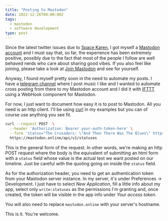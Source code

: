 ```yaml
---
title: "Posting to Mastodon"
date: 2022-12-26T00:00:00Z
tags:
  - mastodon
  - software development
type: post
---
```


Since the latest twitter issues due to
[Space Karen](https://knowyourmeme.com/memes/space-karen), I got myself a
[Mastodon account](https://mastodon.online/@mcaserta) and I must say that, so
far, the experience has been extremely positive, possibly due to the fact that
most of the people I follow are well behaved nerds who care about sharing good
vibes. If you also feel like joining, please take a look at
[Join Mastodon](https://joinmastodon.org/) and see for yourself.

Anyway, I found myself pretty soon in the need to automate my posts. I have a
[telegram channel](https://t.me/mirkolovesmusic) where I post music I like and I
wanted to automate cross posting from there to my Mastodon account and I did it
with [IFTTT](https://ifttt.com) using a WebHook component for Mastodon.

For now, I just want to document how easy it is to post to Mastodon. All you
need is an http client. I'll be using [curl](https://curl.se/) in my examples
but you can of course use anything you see fit.

```bash
curl --request POST  \
  --header 'Authorization: Bearer your-auth-token-here' \
  --form 'status="The Crusaders: \"And Then There Was The Blues\" https://youtu.be/F-EAazr0j78 #music"' \
  https://mastodon.online/api/v1/statuses
```

This is the general form of the request. In other words, we're making an http
POST request where the body is the equivalent of submitting an html form with a
`status` field whose value is the actual text we want posted on our timeline.
Just be careful with the quoting going on inside the `status` field.

As for the authorization header, you need to get an authentication token from
your Mastodon server instance. In my server, it's under Preferences ->
Development. I just have to select _New Application_, fill a little info about
my app, select only `write:statuses` as the permissions I'm granting and, once
created, the token will be visible in the app info under _Your access token_.

You will also need to replace `mastodon.online` with your server's hostname.

This is it. You're welcome.
